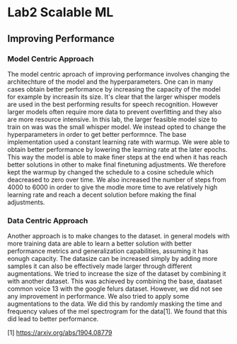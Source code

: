 # Lab2 Scalable ML

## Improving Performance
### Model Centric Approach
The model centric aproach of improving performance involves changing the architechture of the model and the hyperparameters.
One can in many cases obtain better performance by increasing the capacity of the model for example by increasin its size.
It's clear that the larger whisper models are used in the best performing results for speech recognition. However larger models
often require more data to prevent overfitting and they also are more resource intensive. In this lab, the larger feasible model 
size to train on was was the small whisper model. We instead opted to change the hyperparameters in order to get better performnce. 
The base implementation used a constant learning rate with warmup. We were able to obtain better performance by lowering the learning
rate at the later epochs. This way the model is able to make finer steps at the end when it has reach better solutions in other to 
make final finetuning adjustments. We therefore kept the warmup by changed the schedule to a cosine schedule which deacreased to zero over time. 
We also increased the number of steps from 4000 to 6000 in order to give the modle more time to ave relatively high learning rate and reach
a decent solution before making the final adjustments.

### Data Centric Approach
Another approach is to make changes to the dataset. in general models with more training data are able to learn a better solution with better 
performance metrics and generalization capabilities, assuming it has eonugh capacity. The datasize can be increased simply by adding more samples
it can also be effectively made larger through different augmentations. We tried to increase the size of the dataset by combining it with another dataset.
This was achieved by combining the base, daataset common voice 13 with the google felurs dataset. However, we did not see any improvement in performance.
We also tried to apply some augmentations to the data. We did this by randomly masking the time and frequency values of the mel spectrogram for the data[1].
We found that this did lead to better performance.

[1] https://arxiv.org/abs/1904.08779

